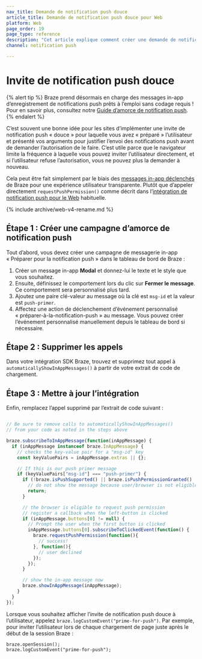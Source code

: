 ```yaml
---
nav_title: Demande de notification push douce
article_title: Demande de notification push douce pour Web
platform: Web
page_order: 19
page_type: reference
description: "Cet article explique comment créer une demande de notification push douce pour votre application Web"
channel: notification push

---
```


# Invite de notification push douce

{% alert tip %}
Braze prend désormais en charge des messages in-app d’enregistrement de notifications push prêts à l’emploi sans codage requis ! Pour en savoir plus, consultez notre [Guide d’amorce de notification push]({{site.baseurl}}/user_guide/message_building_by_channel/push/push_primer_messages/).
{% endalert %}

C’est souvent une bonne idée pour les sites d’implémenter une invite de notification push « douce » pour laquelle vous avez « préparé » l’utilisateur et présenté vos arguments pour justifier l’envoi des notifications push avant de demander l’autorisation de le faire. C’est utile parce que le navigateur limite la fréquence à laquelle vous pouvez inviter l’utilisateur directement, et si l’utilisateur refuse l’autorisation, vous ne pouvez plus la demander à nouveau. 

Cela peut être fait simplement par le biais des [messages in-app déclenchés]({{site.baseurl}}/developer_guide/platform_integration_guides/web/in-app_messaging/in-app_message_delivery/#trigger-types) de Braze pour une expérience utilisateur transparente. Plutôt que d’appeler directement `requestPushPermission()` comme décrit dans l’[intégration de notification push pour le Web]({{site.baseurl}}/developer_guide/platform_integration_guides/web/push_notifications/integration/#step-2-browser-registration) habituelle.

{% include archive/web-v4-rename.md %}

## Étape 1 : Créer une campagne d’amorce de notification push

Tout d’abord, vous devez créer une campagne de messagerie in-app « Préparer pour la notification push » dans le tableau de bord de Braze :

1. Créer un message in-app **Modal** et donnez-lui le texte et le style que vous souhaitez. 
2. Ensuite, définissez le comportement lors du clic sur **Fermer le message**. Ce comportement sera personnalisé plus tard.
3. Ajoutez une paire clé-valeur au message où la clé est `msg-id` et la valeur est `push-primer`.
4. Affectez une action de déclenchement d’événement personnalisé « préparer-à-la-notification-push » au message. Vous pouvez créer l’événement personnalisé manuellement depuis le tableau de bord si nécessaire.

## Étape 2 : Supprimer les appels

Dans votre intégration SDK Braze, trouvez et supprimez tout appel à `automaticallyShowInAppMessages()` à partir de votre extrait de code de chargement.

## Étape 3 : Mettre à jour l’intégration

Enfin, remplacez l’appel supprimé par l’extrait de code suivant :

```javascript

// Be sure to remove calls to automaticallyShowInAppMessages() 
// from your code as noted in the steps above

braze.subscribeToInAppMessage(function(inAppMessage) {
  if (inAppMessage instanceof braze.InAppMessage) {
    // checks the key-value pair for a "msg-id" key
    const keyValuePairs = inAppMessage.extras || {};

    // If this is our push primer message
    if (keyValuePairs["msg-id"] === "push-primer") {
      if (!braze.isPushSupported() || braze.isPushPermissionGranted() || braze.isPushBlocked()) {
        // do not show the message because user/browser is not eligible
        return;
      }

      // the browser is eligible to request push permission
      // register a callback when the left-button is clicked
      if (inAppMessage.buttons[0] != null) {
        // Prompt the user when the first button is clicked
        inAppMessage.buttons[0].subscribeToClickedEvent(function() {
          braze.requestPushPermission(function(){
            // success!
          }, function(){
            // user declined
          });
        });
      }

      // show the in-app message now
      braze.showInAppMessage(inAppMessage);
    }
  }
});
```

Lorsque vous souhaitez afficher l’invite de notification push douce à l’utilisateur, appelez `braze.logCustomEvent("prime-for-push")`. Par exemple, pour inviter l’utilisateur lors de chaque chargement de page juste après le début de la session Braze :

```
braze.openSession();
braze.logCustomEvent("prime-for-push");
```
